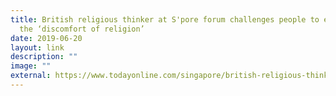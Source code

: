 ```yaml
---
title: British religious thinker at S'pore forum challenges people to embrace
  the ‘discomfort of religion’
date: 2019-06-20
layout: link
description: ""
image: ""
external: https://www.todayonline.com/singapore/british-religious-thinker-singapore-forum-challenges-people-embrace-discomfort-of-religion
---
```

